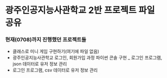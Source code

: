 # 광주인공지능사관학교 2반 프로젝트 파일 공유

### 현재(0708)까지 진행했던 프로젝트들
- 클래스로 미니 게임 구현하기(여기에 파일 없음)
- 광주인공지능사관학교 로그인, 회원가입 과정 파이썬 콘솔 구현
_ 로그인 프로그램, json 데이터로 유저 정보 관리
- 로그인 프로그램, csv 데이터로 유저 정보 관리

